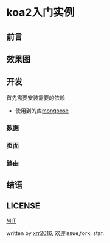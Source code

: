 # koa2入门实例

## 前言

## 效果图

## 开发
  首先需要安装需要的依赖
- 使用到的库[mongoose](http://mongoosejs.com/)

### 数据

### 页面

### 路由

## 结语

## LICENSE

[MIT](./LICENSE)  

written by [xrr2016](https://github.com/xrr2016), 欢迎issue,fork, star.
